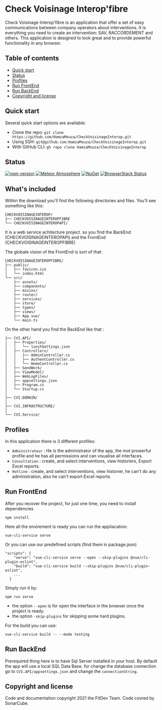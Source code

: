 # Check Voisinage Interop'fibre

Check Voisinage Interop'fibre is an application that offer a set of easy communications between company operators about interventions.
It is everything you need to create an intervention: SAV, RACCORDEMENT and others.
This application is designed to look great and to provide powerful functionality in any browser.

## Table of contents

- [Quick start](#quick-start)
- [Status](#status)
- [Profiles](#profiles)
- [Run FrontEnd](#run-frontend)
- [Run BackEnd](#run-backend)
- [Copyright and license](#copyright-and-license)

## Quick start

Several quick start options are available:

- Clone the repo:	`git clone https://github.com/HamzaMouza/CheckVoisinageInterop.git`
- Using SSH:		`git@github.com:HamzaMouza/CheckVoisinageInterop.git`
- With GitHub CLI:	`gh repo clone HamzaMouza/CheckVoisinageInterop`

## Status

[![npm version](https://img.shields.io/npm/v/bootstrap)](https://www.npmjs.com/package/bootstrap)
[![Meteor Atmosphere](https://img.shields.io/badge/meteor-twbs%3Abootstrap-blue)](https://atmospherejs.com/twbs/bootstrap)
[![NuGet](https://img.shields.io/nuget/vpre/bootstrap)](https://www.nuget.org/packages/bootstrap/absoluteLatest)
[![BrowserStack Status](https://www.browserstack.com/automate/badge.svg?badge_key=SkxZcStBeExEdVJqQ2hWYnlWckpkNmNEY213SFp6WHFETWk2bGFuY3pCbz0tLXhqbHJsVlZhQnRBdEpod3NLSDMzaHc9PQ==--3d0b75245708616eb93113221beece33e680b229)](https://www.browserstack.com/automate/public-build/SkxZcStBeExEdVJqQ2hWYnlWckpkNmNEY213SFp6WHFETWk2bGFuY3pCbz0tLXhqbHJsVlZhQnRBdEpod3NLSDMzaHc9PQ==--3d0b75245708616eb93113221beece33e680b229)


## What's included

Within the download you'll find the following directories and files. You'll see something like this:

```text
CHECKVOISINAGEINTEROP/
├── CHECKVOISINAGEINTEROPFIBRE
└── CHECKVOISINAGEINTEROPAPI/
```
It is a web service achitecture project. so you find the BackEnd (CHECKVOISINAGEINTEROPAPI) and the FrontEnd (CHECKVOISINAGEINTEROPFIBRE)

The globale vision of the FrontEnd is sort of that:

```text
CHECKVOISINAGEINTEROPFIBRE/
├── public/
│   ├── favicon.ico
│   └── index.html
└── src/
    ├── assets/
    ├── components/
    ├── mixins/
    ├── router/
    ├── services/
    ├── store/
    ├── types/
    ├── views/
    ├── App.vue/
    └── main.ts
```

On the other hand you find the BackEnd like that : 

```text
├── CVI.API/
│   ├── Properties/
│   │   └── lunchSettings.json
│   ├── Controllers/
│   │   ├── AdminController.cs
│   │   ├── AuthentController.cs
│   │   └── HomeController.cs
│   ├── SendWork/
│   ├── ViewModel/
│   ├── WebLogFiles/
│   ├── appsettings.json
│   ├── Program.cs
│   └── Startup.cs
│
├── CVI.DOMAIN/
│
├── CVI.INFRASTRUCTURE/
│
└── CVI.Service/

```

## Profiles
In this application there is 3 different profiles:
-  `Administrateur` : He is the administrator of the app, the mot prowerful profile and he has all permissions and can visualise all interfaces.
-  `Consultation`   : create, and select interventions, view historiers, Export Excel reports.
-  `Hotline` : create, and select interventions, view historier, he can't do any administration, also he can't export Excel reports.

## Run FrontEnd
After you recover the project, for just one time, you need to install dependencies  
```
npm install
```

Here all the envirement is ready you can run the appliacation:
```
vue-cli-service serve
```

Or you can use our predefined scripts (find them in package.json) 
```
"scripts": {
    "serve": "vue-cli-service serve --open --skip-plugins @vue/cli-plugin-eslint",
    "build": "vue-cli-service build --skip-plugins @vue/cli-plugin-eslint",
    ...
  }
```
Simply run it by:
```
npm run serve
```
- the option `--open` is for open the interface in the browser once the project is ready.
- the option `-skip-plugins` for skipping some hard plugins.

For the build you can use:
```
vue-cli-service build -- --mode testing
```




## Run BackEnd
Prerequired thing here is to have Sql Server installed in your host.
By default the app will use a local SQL Data Base. for change the database connection go to `CVI.API/appsettings.json` and change the `connectionString`.




## Copyright and license

Code and documentation copyright 2021 the FitDev Team. Code covred by SonarCube.


